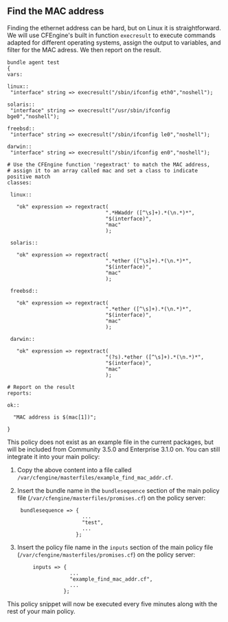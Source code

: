 ## Find the MAC address

Finding the ethernet address can be hard, but on Linux it is straightforward. We will use CFEngine's built in function `execresult` to execute  commands adapted for different operating systems, assign the output to variables, and filter for the MAC adress. We then report on the result.

    bundle agent test
    {
    vars:

    linux::
     "interface" string => execresult("/sbin/ifconfig eth0","noshell");

    solaris::
     "interface" string => execresult("/usr/sbin/ifconfig bge0","noshell");

    freebsd::
     "interface" string => execresult("/sbin/ifconfig le0","noshell");

    darwin::
     "interface" string => execresult("/sbin/ifconfig en0","noshell");

    # Use the CFEngine function 'regextract' to match the MAC address,
    # assign it to an array called mac and set a class to indicate positive match
    classes:

     linux::

       "ok" expression => regextract(
                                    ".*HWaddr ([^\s]+).*(\n.*)*",
                                    "$(interface)",
                                    "mac"
                                    );

     solaris::

       "ok" expression => regextract(
                                    ".*ether ([^\s]+).*(\n.*)*",
                                    "$(interface)",
                                    "mac"
                                    );

     freebsd::

       "ok" expression => regextract(
                                    ".*ether ([^\s]+).*(\n.*)*",
                                    "$(interface)",
                                    "mac"
                                    );

     darwin::

       "ok" expression => regextract(
                                    "(?s).*ether ([^\s]+).*(\n.*)*",
                                    "$(interface)",
                                    "mac"
                                    );

    # Report on the result
    reports:

    ok::

      "MAC address is $(mac[1])";

    }

This policy does not exist as an example file in the current packages, but will be included from Community 3.5.0 and Enterprise 3.1.0 on. You can still integrate it into your main policy:

1. Copy the above content into a file called `/var/cfengine/masterfiles/example_find_mac_addr.cf`.

2. Insert the bundle name in the `bundlesequence` section of the main policy file (`/var/cfengine/masterfiles/promises.cf`) on the policy server:

	    bundlesequence => {
		                    ...
		                    "test",
		                    ...
		                  };

3. Insert the policy file name in the `inputs` section of the main policy file (`/var/cfengine/masterfiles/promises.cf`) on the policy server:

            inputs => {
                        ...
                        "example_find_mac_addr.cf",
                        ...
                      };

This policy snippet will now be executed every five minutes along with the rest of your main policy.
